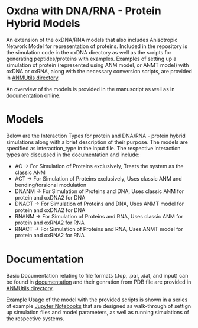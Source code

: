 # Oxdna with DNA/RNA - Protein Hybrid Models
An extension of the oxDNA/RNA models that also includes Anisotropic Network Model for representation of proteins. 
Included in the repository is the simulation code in the oxDNA directory as well as the scripts for generating peptides/proteins with examples.
Examples of setting up a simulation of protein (represented using ANM model, or ANMT model) with oxDNA or oxRNA, along with the necessary conversion scripts, are provided in [ANMUtils directory](https://github.com/sulcgroup/anm-oxdna/tree/master/oxDNA/ANMUtils).

An overview of the models is provided in the manuscript as well as in [documentation](https://github.com/sulcgroup/anm-oxdna/blob/master/oxDNA/ANMUtils/anm-oxdna-overview.pdf) online.

# Models 
Below are the Interaction Types for protein and DNA/RNA - protein hybrid simulations along with a brief description of their purpose. The models
are specified as interaction_type in the input file. The respective interaction types are discussed in the [documentation](https://github.com/sulcgroup/anm-oxdna/blob/master/oxDNA/ANMUtils/anm-oxdna-overview.pdf) and include:

  * AC -> For Simulation of Proteins exclusively, Treats the system as the classic ANM
  * ACT -> For Simulation of Proteins exclusively, Uses classic ANM and bending/torsional modulation
  * DNANM -> For Simulation of Proteins and DNA, Uses classic ANM for protein and oxDNA2 for DNA
  * DNACT -> For Simulation of Proteins and DNA, Uses ANMT model for protein and oxDNA2 for DNA
  * RNANM -> For Simulation of Proteins and RNA, Uses classic ANM for protein and oxRNA2 for RNA
  * RNACT -> For Simulation of Proteins and RNA, Uses ANMT model for protein and oxRNA2 for RNA

# Documentation
Basic Documentation relating to file formats (.top, .par, .dat, and input) can be found in [documentation](https://github.com/sulcgroup/anm-oxdna/blob/master/oxDNA/ANMUtils/anm-oxdna-overview.pdf) and their genration from PDB file are provided in [ANMUtils directory](https://github.com/sulcgroup/anm-oxdna/tree/master/oxDNA/ANMUtils). 

Example Usage of the model with the provided scripts is shown in a series of example [Jupyter Notebooks](https://github.com/sulcgroup/anm-oxdna/tree/master/oxDNA/ANMUtils) that are designed as walk-through of settign up simulation files and model parameters, as well as running simulations of the respective systems.
